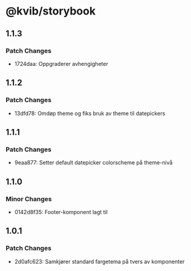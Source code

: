 # @kvib/storybook

## 1.1.3

### Patch Changes

- 1724daa: Oppgraderer avhengigheter

## 1.1.2

### Patch Changes

- 13dfd78: Omdøp theme og fiks bruk av theme til datepickers

## 1.1.1

### Patch Changes

- 9eaa877: Setter default datepicker colorscheme på theme-nivå

## 1.1.0

### Minor Changes

- 0142d8f35: Footer-komponent lagt til

## 1.0.1

### Patch Changes

- 2d0afc623: Samkjører standard fargetema på tvers av komponenter
